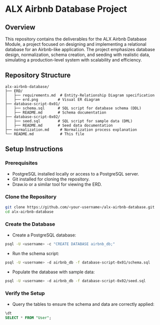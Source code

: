 
# ALX Airbnb Database Project

## Overview
This repository contains the deliverables for the ALX Airbnb Database Module, a project focused on designing and implementing a relational database for an Airbnb-like application. The project emphasizes database design, normalization, schema creation, and seeding with realistic data, simulating a production-level system with scalability and efficiency.

## Repository Structure
```
alx-airbnb-database/
├── ERD/
│   ├── requirements.md  # Entity-Relationship Diagram specification
│   ├── erd.png         # Visual ER diagram
├── database-script-0x01/
│   ├── schema.sql      # SQL script for database schema (DDL)
│   ├── README.md       # Schema documentation
├── database-script-0x02/
│   ├── seed.sql        # SQL script for sample data (DML)
│   ├── README.md       # Seed data documentation
├── normalization.md     # Normalization process explanation
└── README.md            # This file
```

## Setup Instructions

### Prerequisites
- PostgreSQL installed locally or access to a PostgreSQL server.
- Git installed for cloning the repository.
- Draw.io or a similar tool for viewing the ERD.

### Clone the Repository
```bash
git clone https://github.com/<your-username>/alx-airbnb-database.git
cd alx-airbnb-database
```

### Create the Database
- Create a PostgreSQL database:
```bash
psql -U <username> -c "CREATE DATABASE airbnb_db;"
```
- Run the schema script:
```bash
psql -U <username> -d airbnb_db -f database-script-0x01/schema.sql
```
- Populate the database with sample data:
```bash
psql -U <username> -d airbnb_db -f database-script-0x02/seed.sql
```

### Verify the Setup
- Query the tables to ensure the schema and data are correctly applied:
```sql
\dt
SELECT * FROM "User";
```
